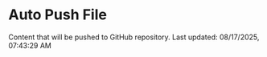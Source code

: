 # Auto Push File

Content that will be pushed to GitHub repository.
Last updated: 08/17/2025, 07:43:29 AM
